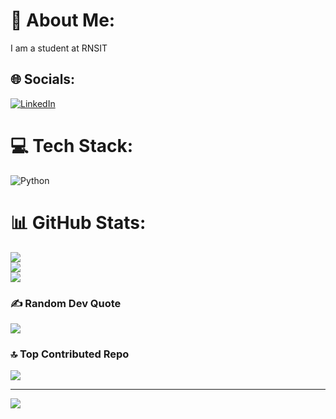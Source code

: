 # 💫 About Me:
I am a student at RNSIT


## 🌐 Socials:
[![LinkedIn](https://img.shields.io/badge/LinkedIn-%230077B5.svg?logo=linkedin&logoColor=white)](https://linkedin.com/in/linkedin.com/in/ranjith-578574319) 

# 💻 Tech Stack:
![Python](https://img.shields.io/badge/python-3670A0?style=for-the-badge&logo=python&logoColor=ffdd54)
# 📊 GitHub Stats:
![](https://github-readme-stats.vercel.app/api?username=RANJITH-Coder1814&theme=dark&hide_border=false&include_all_commits=true&count_private=false)<br/>
![](https://nirzak-streak-stats.vercel.app/?user=RANJITH-Coder1814&theme=dark&hide_border=false)<br/>
![](https://github-readme-stats.vercel.app/api/top-langs/?username=RANJITH-Coder1814&theme=dark&hide_border=false&include_all_commits=true&count_private=false&layout=compact)

### ✍️ Random Dev Quote
![](https://quotes-github-readme.vercel.app/api?type=horizontal&theme=radical)

### 🔝 Top Contributed Repo
![](https://github-contributor-stats.vercel.app/api?username=RANJITH-Coder1814&limit=5&theme=dark&combine_all_yearly_contributions=true)

---
[![](https://visitcount.itsvg.in/api?id=RANJITH-Coder1814&icon=0&color=0)](https://visitcount.itsvg.in)

<!-- Proudly created with GPRM ( https://gprm.itsvg.in ) -->
